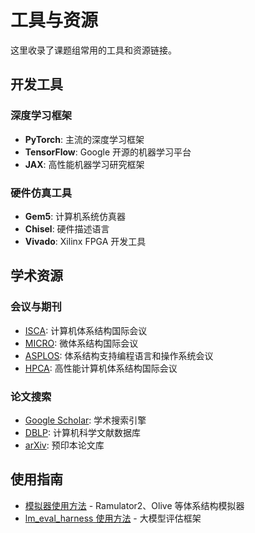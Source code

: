 # 工具与资源

这里收录了课题组常用的工具和资源链接。

## 开发工具

### 深度学习框架
- **PyTorch**: 主流的深度学习框架
- **TensorFlow**: Google 开源的机器学习平台
- **JAX**: 高性能机器学习研究框架

### 硬件仿真工具
- **Gem5**: 计算机系统仿真器
- **Chisel**: 硬件描述语言
- **Vivado**: Xilinx FPGA 开发工具

## 学术资源

### 会议与期刊
- [ISCA](https://iscaconf.org/): 计算机体系结构国际会议
- [MICRO](https://www.microarch.org/): 微体系结构国际会议
- [ASPLOS](https://asplos-conference.org/): 体系结构支持编程语言和操作系统会议
- [HPCA](https://hpca-conf.org/): 高性能计算机体系结构国际会议

### 论文搜索
- [Google Scholar](https://scholar.google.com/): 学术搜索引擎
- [DBLP](https://dblp.org/): 计算机科学文献数据库
- [arXiv](https://arxiv.org/): 预印本论文库

## 使用指南

- [模拟器使用方法](simulators.md) - Ramulator2、Olive 等体系结构模拟器
- [lm_eval_harness 使用方法](lm_eval_harness.md) - 大模型评估框架


